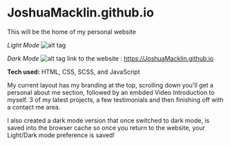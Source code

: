 # JoshuaMacklin.github.io
This will be the home of my personal website

*Light Mode*
![alt tag](https://i.imgur.com/sN8ervt.png)

*Dark Mode*
![alt tag](https://i.imgur.com/xxWdIBY.png)
link to the website : https://JoshuaMacklin.github.io

**Tech used:** HTML, CSS, SCSS, and JavaScript

My current layout has my branding at the top, scrolling down you'll get a personal about me section, followed by an embded Video Introduction to myself. 3 of my latest projects, a few testimonials and then finishing off with a contact me area.

I also created a dark mode version that once switched to dark mode, is saved into the browser cache so once you return to the website, your Light/Dark mode preference is saved!
